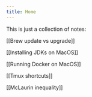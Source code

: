 ```yaml
---
title: Home
---
```

This is just a collection of notes:

[[Brew update vs upgrade]]

[[Installing JDKs on MacOS]]

[[Running Docker on MacOS]]

[[Tmux shortcuts]]

[[McLaurin inequality]]
